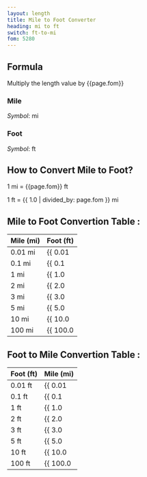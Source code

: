 ```yaml
---
layout: length
title: Mile to Foot Converter
heading: mi to ft
switch: ft-to-mi
fom: 5280
---
```


## Formula
Multiply the length value by {{page.fom}}

### Mile
*Symbol*: mi

### Foot
*Symbol*: ft

## How to Convert Mile to Foot?
1 mi = {{page.fom}} ft

1 ft = {{ 1.0 | divided_by: page.fom }} mi

## Mile to Foot Convertion Table :

| Mile (mi) | Foot (ft) |
| ---- | ---- |
| 0.01 mi | {{ 0.01 | times: page.fom | round: 12 }} ft |
| 0.1 mi | {{ 0.1 | times: page.fom | round: 12 }} ft |
| 1 mi | {{ 1.0 | times: page.fom | round: 12 }} ft |
| 2 mi | {{ 2.0 | times: page.fom | round: 12 }} ft |
| 3 mi | {{ 3.0 | times: page.fom | round: 12 }} ft |
| 5 mi | {{ 5.0 | times: page.fom | round: 12 }} ft |
| 10 mi | {{ 10.0 | times: page.fom | round: 12 }} ft |
| 100 mi | {{ 100.0 | times: page.fom | round: 12 }} ft |

## Foot to Mile Convertion Table :

| Foot (ft) | Mile (mi) |
| ---- | ---- |
| 0.01 ft | {{ 0.01 | divided_by: page.fom | round: 12 }} mi |
| 0.1 ft | {{ 0.1 | divided_by: page.fom | round: 12 }} mi |
| 1 ft | {{ 1.0 | divided_by: page.fom | round: 12 }} mi |
| 2 ft | {{ 2.0 | divided_by: page.fom | round: 12 }} mi |
| 3 ft | {{ 3.0 | divided_by: page.fom | round: 12 }} mi |
| 5 ft | {{ 5.0 | divided_by: page.fom | round: 12 }} mi |
| 10 ft | {{ 10.0 | divided_by: page.fom | round: 12 }} mi |
| 100 ft | {{ 100.0 | divided_by: page.fom | round: 12 }} mi |

<script>
selectInput[9].selected = true
selectOutput[5].selected = true
</script>
